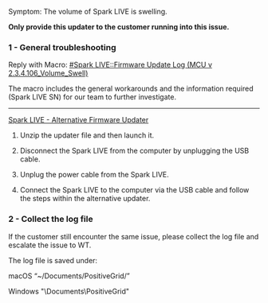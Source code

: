 Symptom: The volume of Spark LIVE is swelling.

**Only provide this updater to the customer running into this issue.**

### 1 - General troubleshooting

Reply with Macro: <u>#Spark LIVE::Firmware Update Log (MCU v 2.3.4.106_Volume_Swell)</u>

The macro includes the general workarounds and the information required (Spark LIVE SN) for our team to further investigate. 


---
[Spark LIVE - Alternative Firmware Updater](https://drive.google.com/drive/folders/1j1AUjeZSO3gjvM-bWx29efoa1jfWUxkR?usp=sharing)

1. Unzip the updater file and then launch it.

2. Disconnect the Spark LIVE from the computer by unplugging the USB cable.

3. Unplug the power cable from the Spark LIVE.

4. Connect the Spark LIVE to the computer via the USB cable and follow the steps within the alternative updater.

### 2 - Collect the log file

If the customer still encounter the same issue, please collect the log file and escalate the issue to WT.

The log file is saved under:

macOS
“~/Documents/PositiveGrid/”

Windows
"\\Documents\\PositiveGrid"
